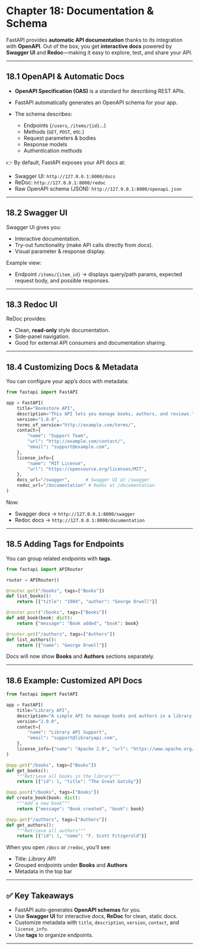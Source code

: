 # Chapter 18: Documentation & Schema

FastAPI provides **automatic API documentation** thanks to its integration with **OpenAPI**.
Out of the box, you get **interactive docs** powered by **Swagger UI** and **Redoc**—making it easy to explore, test, and share your API.

---

## 18.1 OpenAPI & Automatic Docs

* **OpenAPI Specification (OAS)** is a standard for describing REST APIs.
* FastAPI automatically generates an OpenAPI schema for your app.
* The schema describes:

  * Endpoints (`/users`, `/items/{id}`…)
  * Methods (`GET`, `POST`, etc.)
  * Request parameters & bodies
  * Response models
  * Authentication methods

👉 By default, FastAPI exposes your API docs at:

* Swagger UI: `http://127.0.0.1:8000/docs`
* ReDoc: `http://127.0.0.1:8000/redoc`
* Raw OpenAPI schema (JSON): `http://127.0.0.1:8000/openapi.json`

---

## 18.2 Swagger UI

Swagger UI gives you:

* Interactive documentation.
* Try-out functionality (make API calls directly from docs).
* Visual parameter & response display.

Example view:

* Endpoint `/items/{item_id}` → displays query/path params, expected request body, and possible responses.

---

## 18.3 Redoc UI

ReDoc provides:

* Clean, **read-only** style documentation.
* Side-panel navigation.
* Good for external API consumers and documentation sharing.

---

## 18.4 Customizing Docs & Metadata

You can configure your app’s docs with metadata:

```python
from fastapi import FastAPI

app = FastAPI(
    title="Bookstore API",
    description="This API lets you manage books, authors, and reviews.",
    version="1.0.0",
    terms_of_service="http://example.com/terms/",
    contact={
        "name": "Support Team",
        "url": "http://example.com/contact/",
        "email": "support@example.com",
    },
    license_info={
        "name": "MIT License",
        "url": "https://opensource.org/licenses/MIT",
    },
    docs_url="/swagger",      # Swagger UI at /swagger
    redoc_url="/documentation" # Redoc at /documentation
)
```

Now:

* Swagger docs → `http://127.0.0.1:8000/swagger`
* Redoc docs → `http://127.0.0.1:8000/documentation`

---

## 18.5 Adding Tags for Endpoints

You can group related endpoints with **tags**.

```python
from fastapi import APIRouter

router = APIRouter()

@router.get("/books", tags=["Books"])
def list_books():
    return [{"title": "1984", "author": "George Orwell"}]

@router.post("/books", tags=["Books"])
def add_book(book: dict):
    return {"message": "Book added", "book": book}

@router.get("/authors", tags=["Authors"])
def list_authors():
    return [{"name": "George Orwell"}]
```

Docs will now show **Books** and **Authors** sections separately.

---

## 18.6 Example: Customized API Docs

```python
from fastapi import FastAPI

app = FastAPI(
    title="Library API",
    description="A simple API to manage books and authors in a library system.",
    version="2.0.0",
    contact={
        "name": "Library API Support",
        "email": "support@libraryapi.com",
    },
    license_info={"name": "Apache 2.0", "url": "https://www.apache.org/licenses/LICENSE-2.0.html"},
)

@app.get("/books", tags=["Books"])
def get_books():
    """Retrieve all books in the library"""
    return [{"id": 1, "title": "The Great Gatsby"}]

@app.post("/books", tags=["Books"])
def create_book(book: dict):
    """Add a new book"""
    return {"message": "Book created", "book": book}

@app.get("/authors", tags=["Authors"])
def get_authors():
    """Retrieve all authors"""
    return [{"id": 1, "name": "F. Scott Fitzgerald"}]
```

When you open `/docs` or `/redoc`, you’ll see:

* Title: *Library API*
* Grouped endpoints under **Books** and **Authors**
* Metadata in the top bar

---

## ✅ Key Takeaways

* FastAPI auto-generates **OpenAPI schemas** for you.
* Use **Swagger UI** for interactive docs, **ReDoc** for clean, static docs.
* Customize metadata with `title`, `description`, `version`, `contact`, and `license_info`.
* Use **tags** to organize endpoints.

---

